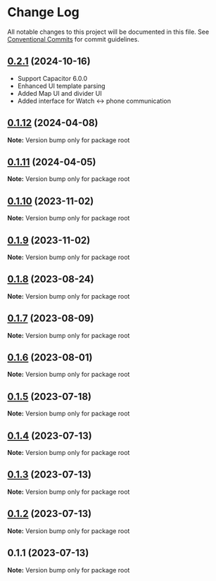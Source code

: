 # Change Log

All notable changes to this project will be documented in this file.
See [Conventional Commits](https://conventionalcommits.org) for commit guidelines.

## [0.2.1](https://github.com/ionic-team/CapacitorWatch/compare/0.1.11...0.1.12) (2024-10-16)

- Support Capacitor 6.0.0
- Enhanced UI template parsing
- Added Map UI and divider UI
- Added interface for Watch <-> phone communication

## [0.1.12](https://github.com/ionic-team/CapacitorWatch/compare/0.1.11...0.1.12) (2024-04-08)

**Note:** Version bump only for package root





## [0.1.11](https://github.com/ionic-team/CapacitorWatch/compare/0.1.10...0.1.11) (2024-04-05)

**Note:** Version bump only for package root





## [0.1.10](https://github.com/ionic-team/CapacitorWatch/compare/0.1.9...0.1.10) (2023-11-02)

**Note:** Version bump only for package root





## [0.1.9](https://github.com/ionic-team/CapacitorWatch/compare/0.1.8...0.1.9) (2023-11-02)

**Note:** Version bump only for package root





## [0.1.8](https://github.com/ionic-team/CapacitorWatch/compare/0.1.7...0.1.8) (2023-08-24)

**Note:** Version bump only for package root





## [0.1.7](https://github.com/ionic-team/CapacitorWatch/compare/0.1.6...0.1.7) (2023-08-09)

**Note:** Version bump only for package root





## [0.1.6](https://github.com/ionic-team/CapacitorWatch/compare/0.1.5...0.1.6) (2023-08-01)

**Note:** Version bump only for package root





## [0.1.5](https://github.com/ionic-team/CapacitorWatch/compare/0.1.4...0.1.5) (2023-07-18)

**Note:** Version bump only for package root





## [0.1.4](https://github.com/ionic-team/CapacitorWatch/compare/0.1.3...0.1.4) (2023-07-13)

**Note:** Version bump only for package root





## [0.1.3](https://github.com/ionic-team/CapacitorWatch/compare/0.1.2...0.1.3) (2023-07-13)

**Note:** Version bump only for package root





## [0.1.2](https://github.com/ionic-team/CapacitorWatch/compare/0.1.1...0.1.2) (2023-07-13)

**Note:** Version bump only for package root





## 0.1.1 (2023-07-13)

**Note:** Version bump only for package root
